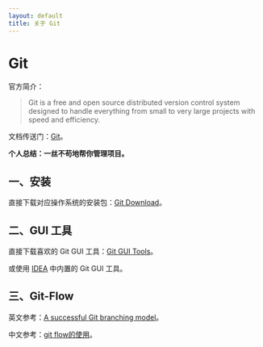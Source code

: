 ```yaml
---
layout: default
title: 关于 Git
---
```


# Git

官方简介：

> Git is a free and open source distributed version control system designed to handle everything from small to very large projects with speed and efficiency.

文档传送门：[Git][1]。

**个人总结：一丝不苟地帮你管理项目。**

## 一、安装

直接下载对应操作系统的安装包：[Git Download][2]。

## 二、GUI 工具

直接下载喜欢的 Git GUI 工具：[Git GUI Tools][3]。

或使用 [IDEA][4] 中内置的 Git GUI 工具。

## 三、Git-Flow

英文参考：[A successful Git branching model][5]。

中文参考：[git flow的使用][6]。

[1]:https://git-scm.com/doc
[2]:https://git-scm.com/downloads
[3]:https://git-scm.com/download/gui
[4]:https://www.jetbrains.com/idea
[5]:https://nvie.com/posts/a-successful-git-branching-model
[6]:https://www.cnblogs.com/lcngu/p/5770288.html
